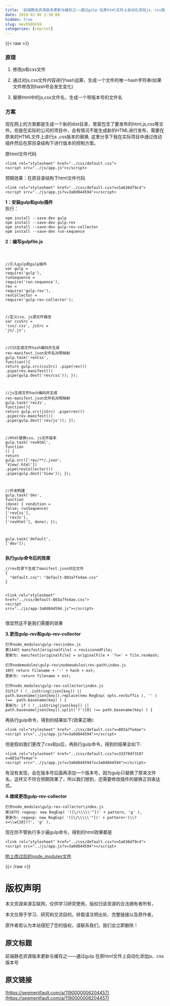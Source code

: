 ```yaml
---
title: '前端静态资源版本更新与缓存之——通过gulp 在原html文件上自动化添加js、css版本号' 
date: 2019-02-06 2:30:08
hidden: true
slug: mevh58hh59
categories: [reprint]
---
```


{{< raw >}}

                    
<h3 id="articleHeader0">原理</h3>
<ol>
<li><p>修改js和css文件</p></li>
<li><p>通过对js,css文件内容进行hash运算，生成一个文件的唯一hash字符串(如果文件修改则hash号会发生变化)</p></li>
<li><p>替换html中的js,css文件名，生成一个带版本号的文件名</p></li>
</ol>
<h3 id="articleHeader1">方案</h3>
<p>现在网上的方案都是生成一个新的dist目录，里面包含了要发布的html,js,css等文件。但是在实际的公司的项目中，会有情况不能生成新的HTML进行发布，需要在原来的HTML文件上进行js ,css版本的替换. 这里分享下我在实际项目中通过改动插件然后在原目录结构下进行版本的控制方案。</p>
<p>原html文件代码</p>
<div class="widget-codetool" style="display:none;">
      <div class="widget-codetool--inner">
      <span class="selectCode code-tool" data-toggle="tooltip" data-placement="top" title="" data-original-title="全选"></span>
      <span type="button" class="copyCode code-tool" data-toggle="tooltip" data-placement="top" data-clipboard-text="<link rel=&quot;stylesheet&quot; href=&quot;../css/default.css&quot;>
<script src=&quot;../js/app.js&quot;></script>" title="" data-original-title="复制"></span>
      <span type="button" class="saveToNote code-tool" data-toggle="tooltip" data-placement="top" title="" data-original-title="放进笔记"></span>
      </div>
      </div><pre class="xml hljs"><code class="html"><span class="hljs-tag">&lt;<span class="hljs-name">link</span> <span class="hljs-attr">rel</span>=<span class="hljs-string">"stylesheet"</span> <span class="hljs-attr">href</span>=<span class="hljs-string">"../css/default.css"</span>&gt;</span>
<span class="hljs-tag">&lt;<span class="hljs-name">script</span> <span class="hljs-attr">src</span>=<span class="hljs-string">"../js/app.js"</span>&gt;</span><span class="undefined"></span><span class="hljs-tag">&lt;/<span class="hljs-name">script</span>&gt;</span></code></pre>
<p>预期效果：在原目录结构下html文件代码</p>
<div class="widget-codetool" style="display:none;">
      <div class="widget-codetool--inner">
      <span class="selectCode code-tool" data-toggle="tooltip" data-placement="top" title="" data-original-title="全选"></span>
      <span type="button" class="copyCode code-tool" data-toggle="tooltip" data-placement="top" data-clipboard-text="<link rel=&quot;stylesheet&quot; href=&quot;../css/default.css?v=5a636d79c4&quot;>
<script src=&quot;../js/app.js?v=3a0d844594&quot;></script>" title="" data-original-title="复制"></span>
      <span type="button" class="saveToNote code-tool" data-toggle="tooltip" data-placement="top" title="" data-original-title="放进笔记"></span>
      </div>
      </div><pre class="xml hljs"><code class="html"><span class="hljs-tag">&lt;<span class="hljs-name">link</span> <span class="hljs-attr">rel</span>=<span class="hljs-string">"stylesheet"</span> <span class="hljs-attr">href</span>=<span class="hljs-string">"../css/default.css?v=5a636d79c4"</span>&gt;</span>
<span class="hljs-tag">&lt;<span class="hljs-name">script</span> <span class="hljs-attr">src</span>=<span class="hljs-string">"../js/app.js?v=3a0d844594"</span>&gt;</span><span class="undefined"></span><span class="hljs-tag">&lt;/<span class="hljs-name">script</span>&gt;</span></code></pre>
<p><strong>1：安装gulp和gulp插件</strong><br>执行：</p>
<div class="widget-codetool" style="display:none;">
      <div class="widget-codetool--inner">
      <span class="selectCode code-tool" data-toggle="tooltip" data-placement="top" title="" data-original-title="全选"></span>
      <span type="button" class="copyCode code-tool" data-toggle="tooltip" data-placement="top" data-clipboard-text="npm install --save-dev gulp
npm install --save-dev gulp-rev
npm install --save-dev gulp-rev-collector
npm install --save-dev run-sequence
" title="" data-original-title="复制"></span>
      <span type="button" class="saveToNote code-tool" data-toggle="tooltip" data-placement="top" title="" data-original-title="放进笔记"></span>
      </div>
      </div><pre class="bash hljs"><code class="bash">npm install --save-dev gulp
npm install --save-dev gulp-rev
npm install --save-dev gulp-rev-collector
npm install --save-dev run-sequence
</code></pre>
<p><strong>2：编写gulpfile.js</strong></p>
<div class="widget-codetool" style="display:none;">
      <div class="widget-codetool--inner">
      <span class="selectCode code-tool" data-toggle="tooltip" data-placement="top" title="" data-original-title="全选"></span>
      <span type="button" class="copyCode code-tool" data-toggle="tooltip" data-placement="top" data-clipboard-text="

//引入gulp和gulp插件
var gulp = require('gulp'),
    runSequence = require('run-sequence'),
    rev = require('gulp-rev'),
    revCollector = require('gulp-rev-collector');

//定义css、js源文件路径
var cssSrc = 'css/*.css',
    jsSrc = 'js/*.js';


//CSS生成文件hash编码并生成 rev-manifest.json文件名对照映射
gulp.task('revCss', function(){
    return gulp.src(cssSrc)
        .pipe(rev())
        .pipe(rev.manifest())
        .pipe(gulp.dest('rev/css'));
});


//js生成文件hash编码并生成 rev-manifest.json文件名对照映射
gulp.task('revJs', function(){
    return gulp.src(jsSrc)
        .pipe(rev())
        .pipe(rev.manifest())
        .pipe(gulp.dest('rev/js'));
});


//Html替换css、js文件版本
gulp.task('revHtml', function () {
    return gulp.src(['rev/**/*.json', 'View/*.html'])
        .pipe(revCollector())
        .pipe(gulp.dest('View'));
});


//开发构建
gulp.task('dev', function (done) {
    condition = false;
    runSequence(
        ['revCss'],
        ['revJs'],
        ['revHtml'],
        done);
});


gulp.task('default', ['dev']);
" title="" data-original-title="复制"></span>
      <span type="button" class="saveToNote code-tool" data-toggle="tooltip" data-placement="top" title="" data-original-title="放进笔记"></span>
      </div>
      </div><pre class="javascript hljs"><code class="javascript">

<span class="hljs-comment">//引入gulp和gulp插件</span>
<span class="hljs-keyword">var</span> gulp = <span class="hljs-built_in">require</span>(<span class="hljs-string">'gulp'</span>),
    runSequence = <span class="hljs-built_in">require</span>(<span class="hljs-string">'run-sequence'</span>),
    rev = <span class="hljs-built_in">require</span>(<span class="hljs-string">'gulp-rev'</span>),
    revCollector = <span class="hljs-built_in">require</span>(<span class="hljs-string">'gulp-rev-collector'</span>);

<span class="hljs-comment">//定义css、js源文件路径</span>
<span class="hljs-keyword">var</span> cssSrc = <span class="hljs-string">'css/*.css'</span>,
    jsSrc = <span class="hljs-string">'js/*.js'</span>;


<span class="hljs-comment">//CSS生成文件hash编码并生成 rev-manifest.json文件名对照映射</span>
gulp.task(<span class="hljs-string">'revCss'</span>, <span class="hljs-function"><span class="hljs-keyword">function</span>(<span class="hljs-params"></span>)</span>{
    <span class="hljs-keyword">return</span> gulp.src(cssSrc)
        .pipe(rev())
        .pipe(rev.manifest())
        .pipe(gulp.dest(<span class="hljs-string">'rev/css'</span>));
});


<span class="hljs-comment">//js生成文件hash编码并生成 rev-manifest.json文件名对照映射</span>
gulp.task(<span class="hljs-string">'revJs'</span>, <span class="hljs-function"><span class="hljs-keyword">function</span>(<span class="hljs-params"></span>)</span>{
    <span class="hljs-keyword">return</span> gulp.src(jsSrc)
        .pipe(rev())
        .pipe(rev.manifest())
        .pipe(gulp.dest(<span class="hljs-string">'rev/js'</span>));
});


<span class="hljs-comment">//Html替换css、js文件版本</span>
gulp.task(<span class="hljs-string">'revHtml'</span>, <span class="hljs-function"><span class="hljs-keyword">function</span> (<span class="hljs-params"></span>) </span>{
    <span class="hljs-keyword">return</span> gulp.src([<span class="hljs-string">'rev/**/*.json'</span>, <span class="hljs-string">'View/*.html'</span>])
        .pipe(revCollector())
        .pipe(gulp.dest(<span class="hljs-string">'View'</span>));
});


<span class="hljs-comment">//开发构建</span>
gulp.task(<span class="hljs-string">'dev'</span>, <span class="hljs-function"><span class="hljs-keyword">function</span> (<span class="hljs-params">done</span>) </span>{
    condition = <span class="hljs-literal">false</span>;
    runSequence(
        [<span class="hljs-string">'revCss'</span>],
        [<span class="hljs-string">'revJs'</span>],
        [<span class="hljs-string">'revHtml'</span>],
        done);
});


gulp.task(<span class="hljs-string">'default'</span>, [<span class="hljs-string">'dev'</span>]);
</code></pre>
<p><strong>执行gulp命令后的效果</strong></p>
<div class="widget-codetool" style="display:none;">
      <div class="widget-codetool--inner">
      <span class="selectCode code-tool" data-toggle="tooltip" data-placement="top" title="" data-original-title="全选"></span>
      <span type="button" class="copyCode code-tool" data-toggle="tooltip" data-placement="top" data-clipboard-text="//rev目录下生成了manifest.json对应文件
{
  &quot;default.css&quot;: &quot;default-803a7fe4ae.css&quot;
}


<link rel=&quot;stylesheet&quot; href=&quot;../css/default-803a7fe4ae.css&quot;>
<script src=&quot;../js/app-3a0d844594.js&quot;></script>
" title="" data-original-title="复制"></span>
      <span type="button" class="saveToNote code-tool" data-toggle="tooltip" data-placement="top" title="" data-original-title="放进笔记"></span>
      </div>
      </div><pre class="javascript hljs"><code class="javascript"><span class="hljs-comment">//rev目录下生成了manifest.json对应文件</span>
{
  <span class="hljs-string">"default.css"</span>: <span class="hljs-string">"default-803a7fe4ae.css"</span>
}


&lt;link rel=<span class="hljs-string">"stylesheet"</span> href=<span class="hljs-string">"../css/default-803a7fe4ae.css"</span>&gt;
<span class="xml"><span class="hljs-tag">&lt;<span class="hljs-name">script</span> <span class="hljs-attr">src</span>=<span class="hljs-string">"../js/app-3a0d844594.js"</span>&gt;</span><span class="undefined"></span><span class="hljs-tag">&lt;/<span class="hljs-name">script</span>&gt;</span></span>
</code></pre>
<p>很显然这不是我们需要的效果</p>
<p><strong>3.更改gulp-rev和gulp-rev-collector</strong></p>
<div class="widget-codetool" style="display:none;">
      <div class="widget-codetool--inner">
      <span class="selectCode code-tool" data-toggle="tooltip" data-placement="top" title="" data-original-title="全选"></span>
      <span type="button" class="copyCode code-tool" data-toggle="tooltip" data-placement="top" data-clipboard-text="打开node_modules\gulp-rev\index.js
第144行 manifest[originalFile] = revisionedFile;
更新为: manifest[originalFile] = originalFile + '?v=' + file.revHash;" title="" data-original-title="复制"></span>
      <span type="button" class="saveToNote code-tool" data-toggle="tooltip" data-placement="top" title="" data-original-title="放进笔记"></span>
      </div>
      </div><pre class="bash hljs"><code class="bash">打开node_modules\gulp-rev\index.js
第144行 manifest[originalFile] = revisionedFile;
更新为: manifest[originalFile] = originalFile + <span class="hljs-string">'?v='</span> + file.revHash;</code></pre>
<div class="widget-codetool" style="display:none;">
      <div class="widget-codetool--inner">
      <span class="selectCode code-tool" data-toggle="tooltip" data-placement="top" title="" data-original-title="全选"></span>
      <span type="button" class="copyCode code-tool" data-toggle="tooltip" data-placement="top" data-clipboard-text="打开nodemodules\gulp-rev\nodemodules\rev-path\index.js
10行 return filename + '-' + hash + ext;
更新为: return filename + ext;" title="" data-original-title="复制"></span>
      <span type="button" class="saveToNote code-tool" data-toggle="tooltip" data-placement="top" title="" data-original-title="放进笔记"></span>
      </div>
      </div><pre class="bash hljs"><code class="bash">打开nodemodules\gulp-rev\nodemodules\rev-path\index.js
10行 <span class="hljs-built_in">return</span> filename + <span class="hljs-string">'-'</span> + <span class="hljs-built_in">hash</span> + ext;
更新为: <span class="hljs-built_in">return</span> filename + ext;</code></pre>
<div class="widget-codetool" style="display:none;">
      <div class="widget-codetool--inner">
      <span class="selectCode code-tool" data-toggle="tooltip" data-placement="top" title="" data-original-title="全选"></span>
      <span type="button" class="copyCode code-tool" data-toggle="tooltip" data-placement="top" data-clipboard-text="打开node_modules\gulp-rev-collector\index.js
31行if ( !_.isString(json[key]) || path.basename(json[key]).replace(new RegExp( opts.revSuffix ), '' ) !==  path.basename(key) ) {
更新为: if ( !_.isString(json[key]) || path.basename(json[key]).split('?')[0] !== path.basename(key) ) {" title="" data-original-title="复制"></span>
      <span type="button" class="saveToNote code-tool" data-toggle="tooltip" data-placement="top" title="" data-original-title="放进笔记"></span>
      </div>
      </div><pre class="bash hljs"><code class="bash">打开node_modules\gulp-rev-collector\index.js
31行<span class="hljs-keyword">if</span> ( !_.isString(json[key]) || path.basename(json[key]).replace(new RegExp( opts.revSuffix ), <span class="hljs-string">''</span> ) !==  path.basename(key) ) {
更新为: <span class="hljs-keyword">if</span> ( !_.isString(json[key]) || path.basename(json[key]).split(<span class="hljs-string">'?'</span>)[0] !== path.basename(key) ) {</code></pre>
<p>再执行gulp命令，得到的结果如下(效果正确):</p>
<div class="widget-codetool" style="display:none;">
      <div class="widget-codetool--inner">
      <span class="selectCode code-tool" data-toggle="tooltip" data-placement="top" title="" data-original-title="全选"></span>
      <span type="button" class="copyCode code-tool" data-toggle="tooltip" data-placement="top" data-clipboard-text="<link rel=&quot;stylesheet&quot; href=&quot;../css/default.css?v=803a7fe4ae&quot;>
<script src=&quot;../js/app.js?v=3a0d844594&quot;></script>" title="" data-original-title="复制"></span>
      <span type="button" class="saveToNote code-tool" data-toggle="tooltip" data-placement="top" title="" data-original-title="放进笔记"></span>
      </div>
      </div><pre class="xml hljs"><code class="html"><span class="hljs-tag">&lt;<span class="hljs-name">link</span> <span class="hljs-attr">rel</span>=<span class="hljs-string">"stylesheet"</span> <span class="hljs-attr">href</span>=<span class="hljs-string">"../css/default.css?v=803a7fe4ae"</span>&gt;</span>
<span class="hljs-tag">&lt;<span class="hljs-name">script</span> <span class="hljs-attr">src</span>=<span class="hljs-string">"../js/app.js?v=3a0d844594"</span>&gt;</span><span class="undefined"></span><span class="hljs-tag">&lt;/<span class="hljs-name">script</span>&gt;</span></code></pre>
<p>但是假如我们更改了css和js后，再执行gulp命令，得到的结果会如下:</p>
<div class="widget-codetool" style="display:none;">
      <div class="widget-codetool--inner">
      <span class="selectCode code-tool" data-toggle="tooltip" data-placement="top" title="" data-original-title="全选"></span>
      <span type="button" class="copyCode code-tool" data-toggle="tooltip" data-placement="top" data-clipboard-text="<link rel=&quot;stylesheet&quot; href=&quot;../css/default.css?v=33379df310?v=803a7fe4ae&quot;>
<script src=&quot;../js/app.js?v=3a0d844594?v=3a0d844594&quot;></script>" title="" data-original-title="复制"></span>
      <span type="button" class="saveToNote code-tool" data-toggle="tooltip" data-placement="top" title="" data-original-title="放进笔记"></span>
      </div>
      </div><pre class="xml hljs"><code class="html"><span class="hljs-tag">&lt;<span class="hljs-name">link</span> <span class="hljs-attr">rel</span>=<span class="hljs-string">"stylesheet"</span> <span class="hljs-attr">href</span>=<span class="hljs-string">"../css/default.css?v=33379df310?v=803a7fe4ae"</span>&gt;</span>
<span class="hljs-tag">&lt;<span class="hljs-name">script</span> <span class="hljs-attr">src</span>=<span class="hljs-string">"../js/app.js?v=3a0d844594?v=3a0d844594"</span>&gt;</span><span class="undefined"></span><span class="hljs-tag">&lt;/<span class="hljs-name">script</span>&gt;</span></code></pre>
<p>有没有发现，会在版本号后面再添加一个版本号，因为gulp只替换了原来文件名，这样又不符合预期效果了，所以我们想到，还需要修改插件的替换正则表达式。</p>
<p><strong>4.继续更改gulp-rev-collector</strong></p>
<div class="widget-codetool" style="display:none;">
      <div class="widget-codetool--inner">
      <span class="selectCode code-tool" data-toggle="tooltip" data-placement="top" title="" data-original-title="全选"></span>
      <span type="button" class="copyCode code-tool" data-toggle="tooltip" data-placement="top" data-clipboard-text="打开node_modules\gulp-rev-collector\index.js
第107行 regexp: new RegExp( '([\/\\\\\'&quot;])' + pattern, 'g' ),
更新为: regexp: new RegExp( '([\/\\\\\'&quot;])' + pattern+'(\\?v=\\w{10})?', 'g' )," title="" data-original-title="复制"></span>
      <span type="button" class="saveToNote code-tool" data-toggle="tooltip" data-placement="top" title="" data-original-title="放进笔记"></span>
      </div>
      </div><pre class="bash hljs"><code class="bash">打开node_modules\gulp-rev-collector\index.js
第107行 regexp: new RegExp( <span class="hljs-string">'([\/\\\\\'</span><span class="hljs-string">"])' + pattern, 'g' ),
更新为: regexp: new RegExp( '([\/\\\\\'"</span>])<span class="hljs-string">' + pattern+'</span>(\\?v=\\w{10})?<span class="hljs-string">', '</span>g<span class="hljs-string">' ),</span></code></pre>
<p>现在你不管执行多少遍gulp命令，得到的html效果都是</p>
<div class="widget-codetool" style="display:none;">
      <div class="widget-codetool--inner">
      <span class="selectCode code-tool" data-toggle="tooltip" data-placement="top" title="" data-original-title="全选"></span>
      <span type="button" class="copyCode code-tool" data-toggle="tooltip" data-placement="top" data-clipboard-text="<link rel=&quot;stylesheet&quot; href=&quot;../css/default.css?v=5a636d79c4&quot;>
<script src=&quot;../js/app.js?v=3a0d844594&quot;></script>" title="" data-original-title="复制"></span>
      <span type="button" class="saveToNote code-tool" data-toggle="tooltip" data-placement="top" title="" data-original-title="放进笔记"></span>
      </div>
      </div><pre class="xml hljs"><code class="html"><span class="hljs-tag">&lt;<span class="hljs-name">link</span> <span class="hljs-attr">rel</span>=<span class="hljs-string">"stylesheet"</span> <span class="hljs-attr">href</span>=<span class="hljs-string">"../css/default.css?v=5a636d79c4"</span>&gt;</span>
<span class="hljs-tag">&lt;<span class="hljs-name">script</span> <span class="hljs-attr">src</span>=<span class="hljs-string">"../js/app.js?v=3a0d844594"</span>&gt;</span><span class="undefined"></span><span class="hljs-tag">&lt;/<span class="hljs-name">script</span>&gt;</span></code></pre>
<p><a href="https://pan.baidu.com/s/1nvcwamP" rel="nofollow noreferrer" target="_blank">附上改过后的node_modules文件</a></p>

                
{{< /raw >}}

# 版权声明
本文资源来源互联网，仅供学习研究使用，版权归该资源的合法拥有者所有，

本文仅用于学习、研究和交流目的。转载请注明出处、完整链接以及原作者。

原作者若认为本站侵犯了您的版权，请联系我们，我们会立即删除！

## 原文标题
前端静态资源版本更新与缓存之——通过gulp 在原html文件上自动化添加js、css版本号

## 原文链接
[https://segmentfault.com/a/1190000006204457](https://segmentfault.com/a/1190000006204457)

